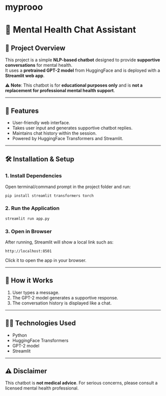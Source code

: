 # myprooo

# 💬 Mental Health Chat Assistant

## 📌 Project Overview
This project is a simple **NLP-based chatbot** designed to provide **supportive conversations** for mental health.  
It uses a **pretrained GPT-2 model** from HuggingFace and is deployed with a **Streamlit web app**.  

⚠️ **Note**: This chatbot is for **educational purposes only** and is **not a replacement for professional mental health support**.

---

## 🚀 Features
- User-friendly web interface.  
- Takes user input and generates supportive chatbot replies.  
- Maintains chat history within the session.  
- Powered by HuggingFace Transformers and Streamlit.  

---

## 🛠️ Installation & Setup

### 1. Install Dependencies
Open terminal/command prompt in the project folder and run:
```bash
pip install streamlit transformers torch
```

### 2. Run the Application
```bash
streamlit run app.py
```

### 3. Open in Browser
After running, Streamlit will show a local link such as:
```
http://localhost:8501
```
Click it to open the app in your browser.

---

## 📖 How it Works
1. User types a message.  
2. The GPT-2 model generates a supportive response.  
3. The conversation history is displayed like a chat.  

---

## 👩‍💻 Technologies Used
- Python  
- HuggingFace Transformers  
- GPT-2 model  
- Streamlit  

---

## ⚠️ Disclaimer
This chatbot is **not medical advice**. For serious concerns, please consult a licensed mental health professional.
